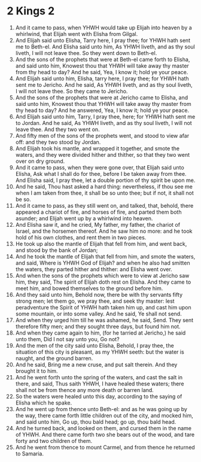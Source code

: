 ﻿# 2 Kings 2
1. And it came to pass, when YHWH would take up Elijah into heaven by a whirlwind, that Elijah went with Elisha from Gilgal. 
2. And Elijah said unto Elisha, Tarry here, I pray thee; for YHWH hath sent me to Beth-el. And Elisha said unto him, As YHWH liveth, and as thy soul liveth, I will not leave thee. So they went down to Beth-el. 
3. And the sons of the prophets that were at Beth-el came forth to Elisha, and said unto him, Knowest thou that YHWH will take away thy master from thy head to day? And he said, Yea, I know it; hold ye your peace. 
4. And Elijah said unto him, Elisha, tarry here, I pray thee; for YHWH hath sent me to Jericho. And he said, As YHWH liveth, and as thy soul liveth, I will not leave thee. So they came to Jericho. 
5. And the sons of the prophets that were at Jericho came to Elisha, and said unto him, Knowest thou that YHWH will take away thy master from thy head to day? And he answered, Yea, I know it; hold ye your peace. 
6. And Elijah said unto him, Tarry, I pray thee, here; for YHWH hath sent me to Jordan. And he said, As YHWH liveth, and as thy soul liveth, I will not leave thee. And they two went on. 
7. And fifty men of the sons of the prophets went, and stood to view afar off: and they two stood by Jordan. 
8. And Elijah took his mantle, and wrapped it together, and smote the waters, and they were divided hither and thither, so that they two went over on dry ground. 
9.  And it came to pass, when they were gone over, that Elijah said unto Elisha, Ask what I shall do for thee, before I be taken away from thee. And Elisha said, I pray thee, let a double portion of thy spirit be upon me. 
10. And he said, Thou hast asked a hard thing: nevertheless, if thou see me when I am taken from thee, it shall be so unto thee; but if not, it shall not be so. 
11. And it came to pass, as they still went on, and talked, that, behold, there appeared a chariot of fire, and horses of fire, and parted them both asunder; and Elijah went up by a whirlwind into heaven. 
12.  And Elisha saw it, and he cried, My father, my father, the chariot of Israel, and the horsemen thereof. And he saw him no more: and he took hold of his own clothes, and rent them in two pieces. 
13. He took up also the mantle of Elijah that fell from him, and went back, and stood by the bank of Jordan; 
14. And he took the mantle of Elijah that fell from him, and smote the waters, and said, Where is YHWH God of Elijah? and when he also had smitten the waters, they parted hither and thither: and Elisha went over. 
15. And when the sons of the prophets which were to view at Jericho saw him, they said, The spirit of Elijah doth rest on Elisha. And they came to meet him, and bowed themselves to the ground before him. 
16.  And they said unto him, Behold now, there be with thy servants fifty strong men; let them go, we pray thee, and seek thy master: lest peradventure the Spirit of YHWH hath taken him up, and cast him upon some mountain, or into some valley. And he said, Ye shall not send. 
17. And when they urged him till he was ashamed, he said, Send. They sent therefore fifty men; and they sought three days, but found him not. 
18. And when they came again to him, (for he tarried at Jericho,) he said unto them, Did I not say unto you, Go not? 
19.  And the men of the city said unto Elisha, Behold, I pray thee, the situation of this city is pleasant, as my YHWH seeth: but the water is naught, and the ground barren. 
20. And he said, Bring me a new cruse, and put salt therein. And they brought it to him. 
21. And he went forth unto the spring of the waters, and cast the salt in there, and said, Thus saith YHWH, I have healed these waters; there shall not be from thence any more death or barren land. 
22. So the waters were healed unto this day, according to the saying of Elisha which he spake. 
23.  And he went up from thence unto Beth-el: and as he was going up by the way, there came forth little children out of the city, and mocked him, and said unto him, Go up, thou bald head; go up, thou bald head. 
24. And he turned back, and looked on them, and cursed them in the name of YHWH. And there came forth two she bears out of the wood, and tare forty and two children of them. 
25. And he went from thence to mount Carmel, and from thence he returned to Samaria. 
